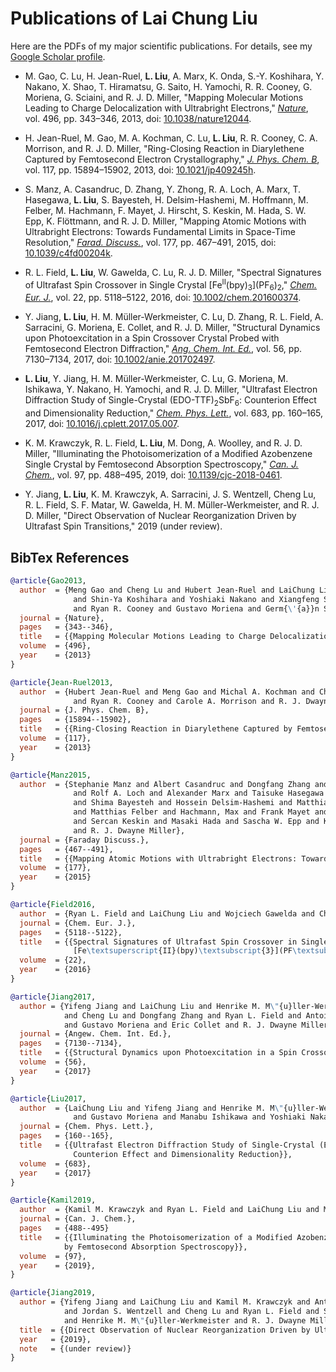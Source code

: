 # Publications of Lai Chung Liu

Here are the PDFs of my major scientific publications. For details, see my [Google Scholar profile](https://scholar.google.ca/citations?user=zbmE0IIAAAAJ).

* M. Gao, C. Lu, H. Jean-Ruel, **L. Liu**, A. Marx, K. Onda, S.-Y. Koshihara, Y. Nakano, X. Shao, T. Hiramatsu, G. Saito, H. Yamochi, R. R. Cooney, G. Moriena, G. Sciaini, and R. J. D. Miller, "Mapping Molecular Motions Leading to Charge Delocalization with Ultrabright Electrons," [*Nature*](https://www.nature.com), vol. 496, pp. 343–346, 2013, doi: [10.1038/nature12044](https://doi.org/10.1038/nature12044).

* H. Jean-Ruel, M. Gao, M. A. Kochman, C. Lu, **L. Liu**, R. R. Cooney, C. A. Morrison, and R. J. D. Miller, "Ring-Closing Reaction in Diarylethene Captured by Femtosecond Electron Crystallography," [*J. Phys. Chem. B*](https://pubs.acs.org/journal/jpcbfk), vol. 117, pp. 15894–15902, 2013, doi: [10.1021/jp409245h](https://doi.org/10.1021/jp409245h).

* S. Manz, A. Casandruc, D. Zhang, Y. Zhong, R. A. Loch, A. Marx, T. Hasegawa, **L. Liu**, S. Bayesteh, H. Delsim-Hashemi, M. Hoffmann, M. Felber, M. Hachmann, F. Mayet, J. Hirscht, S. Keskin, M. Hada, S. W. Epp, K. Flöttmann, and R. J. D. Miller, "Mapping Atomic Motions with Ultrabright Electrons: Towards Fundamental Limits in Space-Time Resolution," [*Farad. Discuss.*](https://pubs.rsc.org/en/journals/journalissues/fd), vol. 177, pp. 467–491, 2015, doi: [10.1039/c4fd00204k](https://doi.org/10.1039/c4fd00204k).

* R. L. Field, **L. Liu**, W. Gawelda, C. Lu, R. J. D. Miller, "Spectral Signatures of Ultrafast Spin Crossover in Single Crystal \[Fe<sup>II</sup>(bpy)<sub>3</sub>\](PF<sub>6</sub>)<sub>2</sub>," [*Chem. Eur. J.*](https://onlinelibrary.wiley.com/journal/15213765), vol. 22, pp. 5118–5122, 2016, doi: [10.1002/chem.201600374](https://doi.org/10.1002/chem.201600374).

* Y. Jiang, **L. Liu**, H. M. Müller-Werkmeister, C. Lu, D. Zhang, R. L. Field, A. Sarracini, G. Moriena, E. Collet, and R. J. D. Miller, "Structural Dynamics upon Photoexcitation in a Spin Crossover Crystal Probed with Femtosecond Electron Diffraction," [*Ang. Chem. Int. Ed.*](https://onlinelibrary.wiley.com/journal/15213773), vol. 56, pp. 7130–7134, 2017, doi: [10.1002/anie.201702497](https://doi.org/10.1002/anie.201702497).

* **L. Liu**, Y. Jiang, H. M. Müller-Werkmeister, C. Lu, G. Moriena, M. Ishikawa, Y. Nakano, H. Yamochi, and R. J. D. Miller, "Ultrafast Electron Diffraction Study of Single-Crystal (EDO-TTF)<sub>2</sub>SbF<sub>6</sub>: Counterion Effect and Dimensionality Reduction," [*Chem. Phys. Lett.*](https://www.sciencedirect.com/journal/chemical-physics-letters), vol. 683, pp. 160–165, 2017, doi: [10.1016/j.cplett.2017.05.007](https://doi.org/10.1016/j.cplett.2017.05.007).

* K. M. Krawczyk, R. L. Field, **L. Liu**, M. Dong, A. Woolley, and R. J. D. Miller, "Illuminating the Photoisomerization of a Modified Azobenzene Single Crystal by Femtosecond Absorption Spectroscopy," [*Can. J. Chem.*](https://www.nrcresearchpress.com/journal/cjc), vol. 97, pp. 488–495, 2019, doi: [10.1139/cjc-2018-0461](https://doi.org/10.1139/cjc-2018-0461).

* Y. Jiang, **L. Liu**, K. M. Krawczyk, A. Sarracini, J. S. Wentzell, Cheng Lu, R. L. Field, S. F. Matar, W. Gawelda, H. M. Müller-Werkmeister, and R. J. D. Miller, "Direct Observation of Nuclear Reorganization Driven by Ultrafast Spin Transitions," 2019 (under review).

## BibTex References

```bibtex
@article{Gao2013,
  author  = {Meng Gao and Cheng Lu and Hubert Jean-Ruel and LaiChung Liu and Alexander Marx and Ken Onda
              and Shin-Ya Koshihara and Yoshiaki Nakano and Xiangfeng Shao and Takaaki Hiramatsu and Gunzi Saito and Hideki Yamochi
              and Ryan R. Cooney and Gustavo Moriena and Germ{\'{a}}n Sciaini and R. J. Dwayne Miller},
  journal = {Nature},
  pages   = {343--346},
  title   = {{Mapping Molecular Motions Leading to Charge Delocalization with Ultrabright Electrons}},
  volume  = {496},
  year    = {2013}
}

@article{Jean-Ruel2013,
  author  = {Hubert Jean-Ruel and Meng Gao and Michal A. Kochman and Cheng Lu and LaiChung Liu 
              and Ryan R. Cooney and Carole A. Morrison and R. J. Dwayne Miller},
  journal = {J. Phys. Chem. B},
  pages   = {15894--15902},
  title   = {{Ring-Closing Reaction in Diarylethene Captured by Femtosecond Electron Crystallography}},
  volume  = {117},
  year    = {2013}
}

@article{Manz2015,
  author  = {Stephanie Manz and Albert Casandruc and Dongfang Zhang and Yinpeng Zhong
              and Rolf A. Loch and Alexander Marx and Taisuke Hasegawa and LaiChung Liu 
              and Shima Bayesteh and Hossein Delsim-Hashemi and Matthias C. Hoffmann 
              and Matthias Felber and Hachmann, Max and Frank Mayet and Julian Hirscht 
              and Sercan Keskin and Masaki Hada and Sascha W. Epp and Klaus Fl\"{o}ttmann 
              and R. J. Dwayne Miller},
  journal = {Faraday Discuss.},
  pages   = {467--491},
  title   = {{Mapping Atomic Motions with Ultrabright Electrons: Towards Fundamental Limits in Space-Time Resolution}},
  volume  = {177},
  year    = {2015}
}

@article{Field2016,
  author  = {Ryan L. Field and LaiChung Liu and Wojciech Gawelda and Cheng Lu and R. J. Dwayne Miller},
  journal = {Chem. Eur. J.},
  pages   = {5118--5122},
  title   = {{Spectral Signatures of Ultrafast Spin Crossover in Single Crystal
              [Fe\textsuperscript{II}(bpy)\textsubscript{3}](PF\textsubscript{6})\textsubscript{2}}},
  volume  = {22},
  year    = {2016}
}

@article{Jiang2017,
  author = {Yifeng Jiang and LaiChung Liu and Henrike M. M\"{u}ller-Werkmeister 
            and Cheng Lu and Dongfang Zhang and Ryan L. Field and Antoine Sarracini 
            and Gustavo Moriena and Eric Collet and R. J. Dwayne Miller},
  journal = {Angew. Chem. Int. Ed.},
  pages   = {7130--7134},
  title   = {{Structural Dynamics upon Photoexcitation in a Spin Crossover Crystal Probed with Femtosecond Electron Diffraction}},
  volume  = {56},
  year    = {2017}
}

@article{Liu2017,
  author  = {LaiChung Liu and Yifeng Jiang and Henrike M. M\"{u}ller-Werkmeister and Cheng Lu
              and Gustavo Moriena and Manabu Ishikawa and Yoshiaki Nakano and Hideki Yamochi and R. J. Dwayne Miller},
  journal = {Chem. Phys. Lett.},
  pages   = {160--165},
  title   = {{Ultrafast Electron Diffraction Study of Single-Crystal (EDO-TTF)\textsubscript{2}SbF\textsubscript{6}: 
              Counterion Effect and Dimensionality Reduction}},
  volume  = {683},
  year    = {2017}
}

@article{Kamil2019,
  author  = {Kamil M. Krawczyk and Ryan L. Field and LaiChung Liu and Mingxin Dong and G. Andrew Woolley and R. J. Dwayne Miller},
  journal = {Can. J. Chem.},
  pages   = {488--495}
  title   = {{Illuminating the Photoisomerization of a Modified Azobenzene Single Crystal 
            by Femtosecond Absorption Spectroscopy}},
  volume  = {97},
  year    = {2019},
}

@article{Jiang2019,
  author = {Yifeng Jiang and LaiChung Liu and Kamil M. Krawczyk and Antoine Sarracini
            and Jordan S. Wentzell and Cheng Lu and Ryan L. Field and Samir F. Matar and  Wojciech Gawelda
            and Henrike M. M\"{u}ller-Werkmeister and R. J. Dwayne Miller},
  title  = {{Direct Observation of Nuclear Reorganization Driven by Ultrafast Spin Transitions}},
  year   = {2019},
  note   = {(under review)}
}
```

